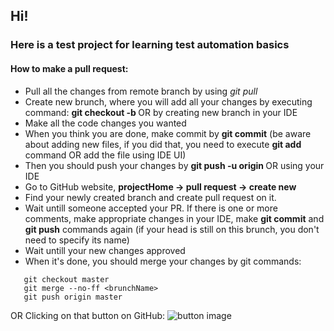 ## Hi!
### Here is a test project for learning test automation basics

#### How to make a pull request:
- Pull all the changes from remote branch by using _git pull_
- Create new brunch, where you will add all your changes by executing command: **git checkout -b <branchname>** OR
by creating new branch in your IDE
- Make all the code changes you wanted
- When you think you are done, make commit by **git commit** (be aware about adding new files, if you did that, you
need to execute **git add <filename>** command OR add the file using IDE UI)
- Then you should push your changes by **git push -u origin <branch-name>** OR using your IDE
- Go to GitHub website, **projectHome -> pull request -> create new**
- Find your newly created branch and create pull request on it.
- Wait untill someone accepted your PR. If there is one or more comments, make appropriate changes in your IDE, make
**git commit** and **git push** commands again (if your head is still on this brunch, you don't need to specify
its name)
- Wait untill your new changes approved
- When it's done, you should merge your changes by git commands:
```
   git checkout master
   git merge --no-ff <brunchName>
   git push origin master
```
OR
Clicking on that button on GitHub:
![button image](https://image.prntscr.com/image/K3fHeSe1TLqaD6J-nxfGeg.png)